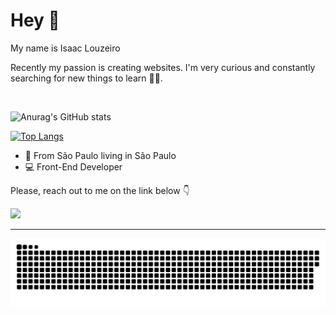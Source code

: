 # Hey 👋

My name is Isaac Louzeiro

Recently my passion is creating websites. I'm very curious and constantly searching for new things to learn 👨‍💻.

<br>

![Anurag's GitHub stats](https://github-readme-stats.vercel.app/api?username=IsaacLouzeiro&show_icons=true&theme=radical)

[![Top Langs](https://github-readme-stats.vercel.app/api/top-langs/?username=IsaacLouzeiro&layout=compact&theme=radical)](https://github.com/IsaacLouzeiro/github-readme-stats)

- 📍 From São Paulo living in São Paulo
- 💻 Front-End Developer

Please, reach out to me on the link below 👇

<a href="https://www.linkedin.com/in/isaac-louzeiro/" target="_blank"><img src="https://img.shields.io/badge/-LinkedIn-%230077B5?style=for-the-badge&logo=linkedin&logoColor=white" target="_blank"></a> 

<hr>

![Snake animation](https://github.com/IsaacLouzeiro/IsaacLouzeiro/blob/output/github-contribution-grid-snake.svg)
